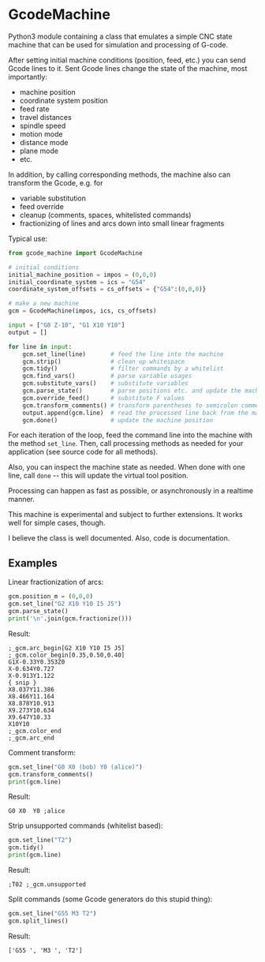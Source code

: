 # GcodeMachine

Python3 module containing a class that emulates a simple CNC state machine
that can be used for simulation and processing of G-code.

After setting initial machine conditions (position, feed, etc.)
you can send Gcode lines to it. Sent Gcode lines change the state
of the machine, most importantly:

* machine position
* coordinate system position
* feed rate
* travel distances
* spindle speed
* motion mode
* distance mode
* plane mode
* etc.

In addition, by calling corresponding methods, the machine also can
transform the Gcode, e.g. for

* variable substitution
* feed override
* cleanup (comments, spaces, whitelisted commands)
* fractionizing of lines and arcs down into small linear fragments


Typical use:

```python
from gcode_machine import GcodeMachine

# initial conditions
initial_machine_position = impos = (0,0,0)
initial_coordinate_system = ics = "G54"
coordinate_system_offsets = cs_offsets = {"G54":(0,0,0)}

# make a new machine
gcm = GcodeMachine(impos, ics, cs_offsets)

input = ["G0 Z-10", "G1 X10 Y10"]
output = []

for line in input:
    gcm.set_line(line)       # feed the line into the machine
    gcm.strip()              # clean up whitespace
    gcm.tidy()               # filter commands by a whitelist
    gcm.find_vars()          # parse variable usages
    gcm.substitute_vars()    # substitute variables
    gcm.parse_state()        # parse positions etc. and update the machine state
    gcm.override_feed()      # substitute F values
    gcm.transform_comments() # transform parentheses to semicolon comments
    output.append(gcm.line)  # read the processed line back from the machine
    gcm.done()               # update the machine position
```

For each iteration of the loop, feed the command line
into the machine with the method `set_line`. Then, call processing
methods as needed for your application (see source code for all methods).

Also, you can inspect the machine state as needed.
When done with one line, call `done` -- this will update the virtual tool position.

Processing can happen as fast as possible, or asynchronously in a realtime manner.

This machine is experimental and subject to further extensions. It works well for simple cases, though.

I believe the class is well documented. Also, code is documentation.


## Examples

Linear fractionization of arcs:

```python
gcm.position_m = (0,0,0)
gcm.set_line("G2 X10 Y10 I5 J5")
gcm.parse_state()
print('\n'.join(gcm.fractionize()))
```

Result:

```gcode
;_gcm.arc_begin[G2 X10 Y10 I5 J5]
;_gcm.color_begin[0.35,0.50,0.40]
G1X-0.33Y0.353Z0
X-0.634Y0.727
X-0.913Y1.122
{ snip }
X8.037Y11.386
X8.466Y11.164
X8.878Y10.913
X9.273Y10.634
X9.647Y10.33
X10Y10
;_gcm.color_end
;_gcm.arc_end
```

Comment transform:

```python
gcm.set_line("G0 X0 (bob) Y0 (alice)")
gcm.transform_comments()
print(gcm.line)
```

Result:

```gcode
G0 X0  Y0 ;alice
```


Strip unsupported commands (whitelist based):

```python
gcm.set_line("T2")
gcm.tidy()
print(gcm.line)
```

Result:

```gcode
;T02 ;_gcm.unsupported
```


Split commands (some Gcode generators do this stupid thing):

```python
gcm.set_line("G55 M3 T2")
gcm.split_lines()
```

Result:

```gcode
['G55 ', 'M3 ', 'T2']
```
